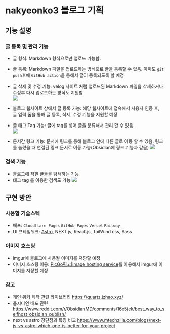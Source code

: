 
# nakyeonko3 블로그 기획


## 기능 설명


### 글 등록 및 관리 기능


- 글 형식: Markdown 형식으로만 업로드 가능함.
- 글 등록: Markdown 파일을 업로드하는 방식으로 글을 등록할 수 있음. 아마도 `git push`후에 `GitHub action`을 통해서 글이 등록되도록 할 예정
- 글 삭제 및 수정 기능: velog 사이트 처럼 업로드된 Markdown 파일을 삭제하거나 수정후 다시 업로드하는 방식도 지원함 <br/>
  ![](https://i.imgur.com/zzahd7c.png)
- 블로그 웹사이트 상에서 글 등록 가능: 해당 웹사이트에 접속해서 사용자 인증 후, 글 입력 폼을 통해 글 등록, 삭제, 수정 기능을 지원할 예정


- 글 태그 Tag 기능: 글에 tag를 넣어 글을 분류해서 관리 할 수 있음.<br/>
  ![](https://i.imgur.com/OWnLXLY.png)


- 문서간 링크 기능: 문서에 링크를 통해 블로그 안에 다른 글로 이동 할 수 있음. 링크를 눌렀을 때 연결된 링크 문서로 이동 가능(Obsidian에 링크 기능과 같음)
  ![](https://i.imgur.com/kMWky9O.png)


### 검색 기능


- 블로그에 적힌 글들을 탐색하는 기능
- 태그 tag 를 이용한 검색도 가능
  ![](https://i.imgur.com/lGdcuiD.png)


## 구현 방안


### 사용할 기술스텍


- 배포: `Cloudflare Pages` `GitHub Pages` `Vercel` `Railway`
- UI 프레임워크: [Astro](https://astro.build/), NEXT.js, React.js, TailWind css, Sass


### 이미지 호스팅


- imgur에 블로그에 사용될 이미지를 저장할 예정
- 이미지 호스팅 이용: [PicGo픽고|image hosting service](https://marketplace.visualstudio.com/items?itemName=Spades.vs-picgo)를 이용해서 imgur에 이미지를 저장할 예정


### 참고
- 개인 위키 제작 관련 라이브러리 https://quartz.jzhao.xyz/
- 옵시디언 배포 관련 https://www.reddit.com/r/ObsidianMD/comments/16e5jek/best_way_to_selfhost_obsidian_publish/
- next vs astro 장단점과 특징 비교 https://www.mtechzilla.com/blogs/next-js-vs-astro-which-one-is-better-for-your-project



